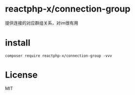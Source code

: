 # reactphp-x/connection-group

提供连接的对应群组关系，对im很有用

# install

```
composer require reactphp-x/connection-group -vvv
```

# License
MIT